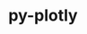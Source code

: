 ---
title: "py-plotly"
layout: cache
categories: [package, develop-2024-05-12]
meta: {"versions": ["5.20.0"], "compilers": ["gcc@=11.4.0", "gcc@=9.4.0", "oneapi@=2024.0.0"], "oss": ["ubuntu20.04", "ubuntu22.04"], "platforms": ["linux"], "targets": ["neoverse_v1", "neoverse_v2", "ppc64le", "x86_64_v3"], "stacks": ["e4s", "e4s-neoverse-v2", "e4s-neoverse_v1", "e4s-oneapi", "e4s-power", "root"], "num_specs": 5, "num_specs_by_stack": {"e4s-power": 1, "root": 5, "e4s-neoverse_v1": 1, "e4s-neoverse-v2": 1, "e4s": 1, "e4s-oneapi": 1}}
spec_details: [{"hash": "o4u4vfza2wjlumythpxfrzvrolpz6t2o", "compiler": "gcc@=9.4.0", "versions": ["5.20.0"], "os": "ubuntu20.04", "platform": "linux", "target": "ppc64le", "variants": ["build_system=python_pip"], "stacks": ["e4s-power", "root"], "size": "-", "tarball": "https://binaries.spack.io/develop-2024-05-12/build_cache/linux-ubuntu20.04-ppc64le/gcc-9.4.0/py-plotly-5.20.0/linux-ubuntu20.04-ppc64le-gcc-9.4.0-py-plotly-5.20.0-o4u4vfza2wjlumythpxfrzvrolpz6t2o.spack"}, {"hash": "vxpuygg3yhkq52vv43b2cqqej7c2aphx", "compiler": "gcc@=11.4.0", "versions": ["5.20.0"], "os": "ubuntu22.04", "platform": "linux", "target": "neoverse_v1", "variants": ["build_system=python_pip"], "stacks": ["root", "e4s-neoverse_v1"], "size": "-", "tarball": "https://binaries.spack.io/develop-2024-05-12/build_cache/linux-ubuntu22.04-neoverse_v1/gcc-11.4.0/py-plotly-5.20.0/linux-ubuntu22.04-neoverse_v1-gcc-11.4.0-py-plotly-5.20.0-vxpuygg3yhkq52vv43b2cqqej7c2aphx.spack"}, {"hash": "6m3uiomqvun4hf75la45d75hgqfoxy2x", "compiler": "gcc@=11.4.0", "versions": ["5.20.0"], "os": "ubuntu22.04", "platform": "linux", "target": "neoverse_v2", "variants": ["build_system=python_pip"], "stacks": ["e4s-neoverse-v2", "root"], "size": "-", "tarball": "https://binaries.spack.io/develop-2024-05-12/build_cache/linux-ubuntu22.04-neoverse_v2/gcc-11.4.0/py-plotly-5.20.0/linux-ubuntu22.04-neoverse_v2-gcc-11.4.0-py-plotly-5.20.0-6m3uiomqvun4hf75la45d75hgqfoxy2x.spack"}, {"hash": "bfqxkvkeozrhhr73gnyu6xerb2gxfrsb", "compiler": "gcc@=11.4.0", "versions": ["5.20.0"], "os": "ubuntu22.04", "platform": "linux", "target": "x86_64_v3", "variants": ["build_system=python_pip"], "stacks": ["e4s", "root"], "size": "-", "tarball": "https://binaries.spack.io/develop-2024-05-12/build_cache/linux-ubuntu22.04-x86_64_v3/gcc-11.4.0/py-plotly-5.20.0/linux-ubuntu22.04-x86_64_v3-gcc-11.4.0-py-plotly-5.20.0-bfqxkvkeozrhhr73gnyu6xerb2gxfrsb.spack"}, {"hash": "oglxv6crbuxudy5xzus5zukdeik7bx47", "compiler": "oneapi@=2024.0.0", "versions": ["5.20.0"], "os": "ubuntu22.04", "platform": "linux", "target": "x86_64_v3", "variants": ["build_system=python_pip"], "stacks": ["e4s-oneapi", "root"], "size": "-", "tarball": "https://binaries.spack.io/develop-2024-05-12/build_cache/linux-ubuntu22.04-x86_64_v3/oneapi-2024.0.0/py-plotly-5.20.0/linux-ubuntu22.04-x86_64_v3-oneapi-2024.0.0-py-plotly-5.20.0-oglxv6crbuxudy5xzus5zukdeik7bx47.spack"}]
---